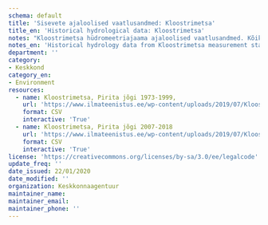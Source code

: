 ```yaml
---
schema: default
title: 'Sisevete ajaloolised vaatlusandmed: Kloostrimetsa'
title_en: 'Historical hydrological data: Kloostrimetsa'
notes: "Kloostrimetsa hüdromeetriajaama ajaloolised vaatlusandmed. Kõikide jaamade andmed on Riigi Ilmateenistuse <a href=\"http://www.ilmateenistus.ee/siseveed/ajaloolised-vaatlusandmed/\">kodulehelt</a> tasuta kõigile kättesaadavad. Arvutatud on pikaajalised keskmised ja ajaloolised maksimaalsed/minimaalsed vooluhulgad."
notes_en: 'Historical hydrology data from Kloostrimetsa measurement station.'
department: ''
category:
- Keskkond
category_en:
- Environment
resources:
  - name: Kloostrimetsa, Pirita jõgi 1973-1999,
    url: 'https://www.ilmateenistus.ee/wp-content/uploads/2019/07/Kloostrimetsa-1973-1999-2007-2018.csv'
    format: CSV
    interactive: 'True'
  - name: Kloostrimetsa, Pirita jõgi 2007-2018
    url: 'https://www.ilmateenistus.ee/wp-content/uploads/2019/07/Kloostrimetsa-1973-1999-2007-2018.csv'
    format: CSV
    interactive: 'True'
license: 'https://creativecommons.org/licenses/by-sa/3.0/ee/legalcode'
update_freq: ''
date_issued: 22/01/2020
date_modified: ''
organization: Keskkonnaagentuur
maintainer_name: 
maintainer_email:
maintainer_phone: ''
---
```

